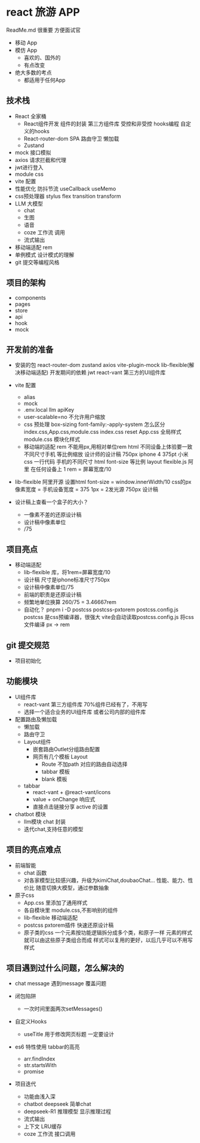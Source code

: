 # react 旅游 APP
ReadMe.md 很重要 方便面试官
- 移动 App
- 模仿 App
    - 喜欢的、国外的
    - 有点改变
- 绝大多数的考点
    - 都适用于任何App

##  技术栈
- React 全家桶
    - React组件开发
        组件的封装
        第三方组件库
        受控和非受控
        hooks编程 自定义的hooks
    - React-router-dom
        SPA
        路由守卫
        懒加载
    - Zustand
- mock 接口模拟
- axios 请求拦截和代理
- jwt进行登入
- module css
- vite 配置
- 性能优化
    防抖节流
    useCallback useMemo
- css预处理器 stylus
    flex transition transform
- LLM 大模型
    - chat
    - 生图
    - 语音
    - coze 工作流 调用
    - 流式输出
- 移动端适配
    rem
- 单例模式 设计模式的理解
- git 提交等编程风格

## 项目的架构
- components
- pages
- store
- api
- hook
- mock

## 开发前的准备
- 安装的包
    react-router-dom
    zustand
    axios
    vite-plugin-mock
    lib-flexible(解决移动端适配)
    开发期间的依赖
        jwt
        react-vant 第三方的UI组件库
- vite 配置
    - alias
    - mock
    - .env.local
    llm apiKey
    - user-scalable=no 不允许用户缩放
    - css 预处理
        box-sizing font-family:-apply-system
        怎么区分 index.css,App.css,module.css
        index.css  reset
        App.css 全局样式
        module.css 模块化样式
    - 移动端的适配 rem
        不能用px,用相对单位rem html
        不同设备上体验要一致
        不同尺寸手机 等比例缩放
        设计师的设计稿 750px iphone 4 375pt
        小米
        css 一行代码 手机的不同尺寸 html font-size 等比例
        layout
        flexible.js 阿里 在任何设备上
        1 rem = 屏幕宽度/10

- lib-flexible 
    阿里开源
    设置html font-size = window.innerWidth/10
    css的px 像素宽度 = 手机设备宽度 = 375
    1px = 2发光源
    750px 设计稿

- 设计稿上查看一个盒子的大小？
    - 一像素不差的还原设计稿
    - 设计稿中像素单位
    - /75

## 项目亮点
- 移动端适配
    - lib-flexible 库，将1rem=屏幕宽度/10
    - 设计稿 尺寸是iphone标准尺寸750px
    - 设计稿中像素单位/75
    - 前端的职责是还原设计稿
    - 频繁地单位换算 260/75 = 3.46667rem
    - 自动化？ 
    pnpm i -D postcss postcss-pxtorem
    postcss.config.js
    postcss 是css预编译器，很强大
    vite会自动读取postcss.config.js 将css文件编译
    px -> rem

## git 提交规范
- 项目初始化
## 功能模块
- UI组件库
    - react-vant 第三方组件库 70%组件已经有了，不用写
    - 选择一个适合业务的UI组件库 或者公司内部的组件库
- 配置路由及懒加载
    - 懒加载
    - 路由守卫
    - Layout组件
        - 嵌套路由Outlet分组路由配置
        - 网页有几个模板 Layout
            - Route 不加path 对应的路由自动选择
            - tabbar 模板
            - blank 模板
    - tabbar
        - react-vant + @react-vant/icons
        - value + onChange 响应式
        - 直接点击链接分享 active 的设置
- chatbot 模块
    - llm模块 chat 封装
    - 迭代chat,支持任意的模型

## 项目的亮点难点
- 前端智能
    - chat 函数
    - 对各家模型比较感兴趣，升级为kimiChat,doubaoChat...
        性能、能力、性价比
        随意切换大模型，通过参数抽象
- 原子css
    - App.css 里添加了通用样式
    - 各自模块里 module.css,不影响别的组件
    - lib-flexible 移动端适配
    - postcss pxtorem插件 快速还原设计稿
    - 原子类的css
        一个元素按功能逻辑拆分成多个类，和原子一样
        元素的样式就可以由这些原子类组合而成
        样式可以复用的更好，以后几乎可以不用写样式
## 项目遇到过什么问题，怎么解决的
- chat message 遇到message 覆盖问题
- 闭包陷阱
    - 一次时间里面两次setMessages()

- 自定义Hooks
    - useTitle 用于修改网页标题
    一定要设计

- es6 特性使用
    tabbar的高亮
    - arr.findIndex
    - str.startsWith
    - promise

- 项目迭代
    - 功能由浅入深
    - chatbot deepseek 简单chat
    - deepseek-R1 推理模型 显示推理过程
    - 流式输出
    - 上下文 LRU缓存
    - coze 工作流 接口调用
